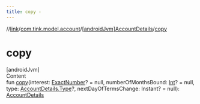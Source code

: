 ```yaml
---
title: copy -
---
```

//[link](../../index.md)/[com.tink.model.account](../index.md)/[[androidJvm]AccountDetails](index.md)/[copy](copy.md)



# copy  
[androidJvm]  
Content  
fun [copy](copy.md)(interest: [ExactNumber](../../com.tink.model.misc/[android-jvm]-exact-number/index.md)? = null, numberOfMonthsBound: [Int](https://kotlinlang.org/api/latest/jvm/stdlib/kotlin/-int/index.html)? = null, type: [AccountDetails.Type](-type/index.md)?, nextDayOfTermsChange: Instant? = null): [AccountDetails](index.md)  



